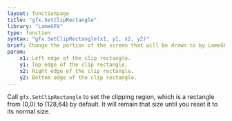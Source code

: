 ```yaml
---
layout: functionpage
title: "gfx.SetClipRectangle"
library: "LameGFX"
type: function
syntax: "gfx.SetClipRectangle(x1, y1, x2, y2)"
brief: Change the portion of the screen that will be drawn to by LameGFX.
param:
    x1: Left edge of the clip rectangle.
    y1: Top edge of the clip rectangle.
    x2: Right edge of the clip rectangle.
    y2: Bottom edge of the clip rectangle.
---
```


Call `gfx.SetClipRectangle` to set the clipping region, which 
is a rectangle from (0,0) to (128,64) by default. It will remain that size 
until you reset it to its normal size.

